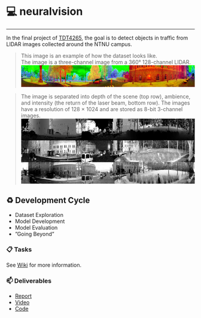 # :computer: neuralvision

---

In the final project of [TDT4265](https://www.ntnu.edu/studies/courses/TDT4265#tab=omEmnet), the goal is to detect objects in traffic from LIDAR images collected around the NTNU campus.

> This image is an example of how the dataset looks like.  
> The image is a three-channel image from a 360&deg; 128-channel LIDAR.
> ![sample_image](docs/sample_rgb.png)

> The image is separated into depth of the scene (top row), ambience, and intensity (the return of the laser beam, bottom row). The images have a resolution of 128 × 1024 and are stored as 8-bit 3-channel images.
> ![sample_image](docs/sample_bw.jpg)

## :recycle: Development Cycle

- Dataset Exploration
- Model Development
- Model Evaluation
- ”Going Beyond”

### :clipboard: Tasks
See [Wiki](https://github.com/andreasoie/neuralvision/wiki/Tasks) for more information.

### :mailbox: Deliverables

- [Report](docs/final_project.pdf)
- [Video](https://youtu.be/9rOMoMoi5zs)
- [Code](https://github.com/andreasoie/neuralvision/)
